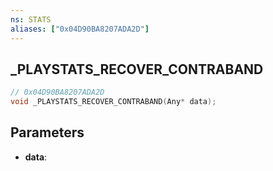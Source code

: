 ```yaml
---
ns: STATS
aliases: ["0x04D90BA8207ADA2D"]
---
```

## _PLAYSTATS_RECOVER_CONTRABAND

```c
// 0x04D90BA8207ADA2D
void _PLAYSTATS_RECOVER_CONTRABAND(Any* data);
```


## Parameters
* **data**: 

